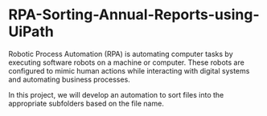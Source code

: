 # RPA-Sorting-Annual-Reports-using-UiPath

Robotic Process Automation (RPA) is automating computer tasks by executing software robots on a machine or computer. These robots are configured to mimic human actions while interacting with digital systems and automating business processes. 

In this project, we will develop an automation to sort files into the appropriate subfolders based on the file name. 
